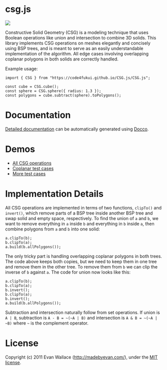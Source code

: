 # csg.js

![](https://code4fukui.github.io/CSG.js/tests/images.png)

Constructive Solid Geometry (CSG) is a modeling technique that uses Boolean operations like union and intersection to combine 3D solids. This library implements CSG operations on meshes elegantly and concisely using BSP trees, and is meant to serve as an easily understandable implementation of the algorithm. All edge cases involving overlapping coplanar polygons in both solids are correctly handled.

Example usage:

    import { CSG } from "https://code4fukui.github.io/CSG.js/CSG.js";

    const cube = CSG.cube();
    const sphere = CSG.sphere({ radius: 1.3 });
    const polygons = cube.subtract(sphere).toPolygons();

# Documentation

[Detailed documentation](https://code4fukui.github.io/CSG.js/tests/) can be automatically generated using [Docco](https://github.com/jashkenas/docco/).

# Demos

* [All CSG operations](https://code4fukui.github.io/CSG.js/tests/)
* [Coplanar test cases](https://code4fukui.github.io/CSG.js/tests/coplanar.html)
* [More test cases](https://code4fukui.github.io/CSG.js/tests/more.html)

# Implementation Details

All CSG operations are implemented in terms of two functions, `clipTo()` and `invert()`, which remove parts of a BSP tree inside another BSP tree and swap solid and empty space, respectively. To find the union of `a` and `b`, we want to remove everything in `a` inside `b` and everything in `b` inside `a`, then combine polygons from `a` and `b` into one solid:

    a.clipTo(b);
    b.clipTo(a);
    a.build(b.allPolygons());

The only tricky part is handling overlapping coplanar polygons in both trees. The code above keeps both copies, but we need to keep them in one tree and remove them in the other tree. To remove them from `b` we can clip the inverse of `b` against `a`. The code for union now looks like this:

    a.clipTo(b);
    b.clipTo(a);
    b.invert();
    b.clipTo(a);
    b.invert();
    a.build(b.allPolygons());

Subtraction and intersection naturally follow from set operations. If union is `A | B`, subtraction is `A - B = ~(~A | B)` and intersection is `A & B = ~(~A | ~B)` where `~` is the complement operator.

# License

Copyright (c) 2011 Evan Wallace (http://madebyevan.com/), under the [MIT license](http://www.opensource.org/licenses/mit-license.php).
